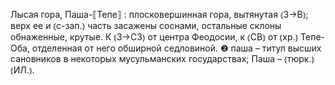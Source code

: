 ---
---

Лысая гора, Паша-⟦Тепе⟧
: плосковершинная гора, вытянутая ⦅З→В⦆; верх ее и ⦅с-зап.⦆ часть засажены соснами, остальные склоны обнаженные, крутые. К ⦅З→СЗ⦆ от центра Феодосии, к ⦅СВ⦆ от ⦅хр.⦆ Тепе-Оба, отделенная от него обширной седловиной. ❷ паша – титул высших сановников в некоторых мусульманских государствах; Паша – ⦅тюрк.⦆ ⦅ИЛ.⦆.

